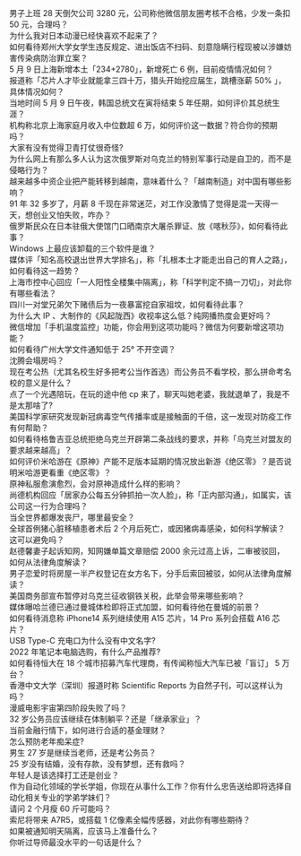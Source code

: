 男子上班 28 天倒欠公司 3280 元，公司称他微信朋友圈考核不合格，少发一条扣 50 元，合理吗？  
为什么我对日本动漫已经快喜欢不起来了？  
如何看待郑州大学女学生违反规定、进出饭店不扫码、刻意隐瞒行程现被以涉嫌妨害传染病防治罪立案？  
5 月 9 日上海新增本土「234+2780」，新增死亡 6 例，目前疫情情况如何？  
报道称「芯片人才毕业就能拿三四十万，猎头开始挖应届生，跳槽涨薪 50% 」，具体情况如何？  
当地时间 5 月 9 日午夜，韩国总统文在寅将结束 5 年任期，如何评价其总统生涯？  
机构称北京上海家庭月收入中位数超 6 万，如何评价这一数据？符合你的预期吗？  
大家有没有觉得卫青打仗很奇怪?  
为什么网上有那么多人认为这次俄罗斯对乌克兰的特别军事行动是自卫的，而不是侵略行为？  
越来越多中资企业把产能转移到越南，意味着什么？「越南制造」对中国有哪些影响？  
91 年 32 多岁了，月薪 8 千现在非常迷茫，对工作没激情了觉得是混一天得一天，想创业又怕失败，咋办？  
俄罗斯民众在日本驻俄大使馆门口晒南京大屠杀罪证、放《喀秋莎》，如何看待此事？  
Windows 上最应该卸载的三个软件是谁？  
媒体评「知名高校退出世界大学排名」，称「扎根本土才能走出自己的育人之路」，如何看待这一趋势？  
上海市控中心回应「一人阳性全楼集中隔离」，称「科学判定不搞一刀切」，对此你有哪些看法？  
四川一对堂兄弟欠下赌债后为一夜暴富挖自家祖坟，如何看待此事？  
为什么大 IP 、大制作的《风起陇西》收视率这么低？纯网播热度会更好吗？  
微信增加「手机温度监控」功能，你会用到这项功能吗？微信为何要新增这项功能？  
如何看待广州大学文件通知低于 25° 不开空调？  
沈腾会塌房吗？  
现在考公热（尤其名校生好多把考公当作首选）而公务员不看学校，那么拼命考名校的意义是什么？  
点了一个光遇陪玩，在玩的途中他 cp 来了，聊天叫她老婆，我就退单了，我是不是太那啥了?  
美国科学家研究发现新冠病毒空气传播率或是接触面的千倍，这一发现对防疫工作有何帮助？  
如何看待格鲁吉亚总统拒绝乌克兰开辟第二条战线的要求，并称「乌克兰对盟友的要求越来越高」？  
如何评价米哈游在《原神》产能不足版本延期的情况放出新游《绝区零》？是否说明米哈游更看重《绝区零》？  
原神私服愈演愈烈，会对原神造成什么样的影响？  
尚德机构回应「居家办公每五分钟抓拍一次人脸」，称「正内部沟通」，如属实，该公司这一行为合理吗？  
当全世界都爆发丧尸，哪里最安全？  
全球首例猪心脏移植患者术后 2 个月后死亡，或因猪病毒感染，如何科学解读？这可以避免吗？  
赵德馨妻子起诉知网，知网嫌单篇文章赔偿 2000 余元过高上诉，二审被驳回，如何从法律角度解读？  
男子恋爱时将房屋一半产权登记在女方名下，分手后索回被驳，如何从法律角度解读？  
美国商务部宣布暂停对乌克兰征收钢铁关税，此举会带来哪些影响？  
媒体曝哈兰德已通过曼城体检即将正式加盟，如何看待他在曼城的前景？  
如何看待消息称 iPhone14 系列继续使用 A15 芯片，14 Pro 系列会搭载 A16 芯片？  
USB Type-C 充电口为什么没有中文名字?  
2022 年笔记本电脑选购，有什么产品推荐?  
如何看待恒大在 18 个城市招募汽车代理商，有传闻称恒大汽车已被「盲订」 5 万台？  
香港中文大学（深圳）报道时称 Scientific Reports 为自然子刊，可以这样认为吗？  
漫威电影宇宙第四阶段失败了吗？  
32 岁公务员应该继续在体制躺平？还是「继承家业」？  
当前金融行情下，如何进行合适的基金理财？  
怎么预防老年痴呆症?  
男生 27 岁是继续当老师，还是考公务员？  
25 岁没有结婚，没有存款，没有梦想，还有救吗？  
年轻人是该选择打工还是创业？  
作为自动化领域的学长学姐，你现在从事什么工作？你有什么忠告送给即将选择自动化相关专业的学弟学妹们？  
请问 2 个月瘦 60 斤可能吗？  
索尼将带来 A7R5，或搭载 1 亿像素全幅传感器，对此你有哪些期待？  
如果被通知明天隔离，应该马上准备什么？  
你听过导师最没水平的一句话是什么？  
